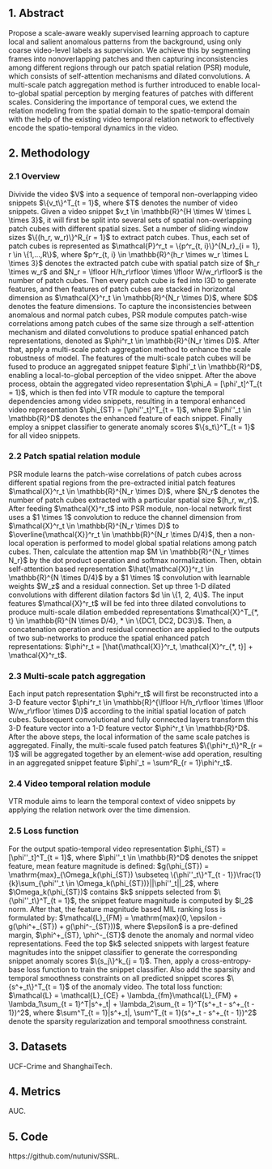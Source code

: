<h2>1. Abstract</h2>
Propose a scale-aware weakly supervised learning approach to capture local and salient anomalous patterns from the background, using only coarse video-level labels as supervision. We achieve this by segmenting frames into nonoverlapping patches and then capturing inconsistencies among different regions through our patch spatial relation (PSR) module, which consists of self-attention mechanisms and dilated convolutions. A multi-scale patch aggregation method is further introduced to enable local-to-global spatial perception by merging features of patches with different scales. Considering the importance of temporal cues, we extend the relation modeling from the spatial domain to the spatio-temporal domain with the help of the existing video temporal relation network to effectively encode the spatio-temporal dynamics in the video.
<h2>2. Methodology</h2>
<h3>2.1 Overview</h3>
Divivide the video $V$ into a sequence of temporal non-overlapping video snippets $\{v_t\}^T_{t = 1}$, where $T$ denotes the number of video snippets. Given a video snippet $v_t \in \mathbb{R}^{H \times W \times L \times 3}$, it will first be split into several sets of spatial non-overlapping patch cubes with different spatial sizes. Set a number of sliding window sizes $\{(h_r, w_r)\}^R_{r = 1}$ to extract patch cubes. Thus, each set of patch cubes is represented as $\mathcal{P}^r_t = \{p^r_{t, i}\}^{N_r}_{i = 1}, r \in \{1,...,R\}$, where $p^r_{t, i} \in \mathbb{R}^{h_r \times w_r \times L \times 3}$ denotes the extracted patch cube with spatial patch size of $h_r \times w_r$ and $N_r = \lfloor H/h_r\rfloor \times \lfloor W/w_r\rfloor$ is the number of patch cubes. Then every patch cube is fed into I3D to generate features, and then features of patch cubes are stacked in horizontal dimension as $\mathcal{X}^r_t \in \mathbb{R}^{N_r \times D}$, where $D$ denotes the feature dimensions. To capture the inconsistencies between anomalous and normal patch cubes, PSR module computes patch-wise correlations among patch cubes of the same size through a self-attention mechanism and dilated convolutions to produce spatial enhanced patch representations, denoted as $\phi^r_t \in \mathbb{R}^{N_r \times D}$. After that, apply a multi-scale patch aggregation method to enhance the scale robustness of model. The features of the multi-scale patch cubes will be fused to produce an aggregated snippet feature $\phi'_t \in \mathbb{R}^D$, enabling a local-to-global perception of the video snippet. After the above process, obtain the aggregated video representation $\phi_A = [\phi'_t]^T_{t = 1}$, which is then fed into VTR module to capture the temporal dependencies among video snippets, resulting in a temporal enhanced video representation $\phi_{ST} = [\phi''_t]^T_{t = 1}$, where $\phi''_t \in \mathbb{R}^D$ denotes the enhanced feature of each snippet. Finally employ a snippet classifier to generate anomaly scores $\{s_t\}^T_{t = 1}$ for all video snippets.
<h3>2.2 Patch spatial relation module</h3>
PSR module learns the patch-wise correlations of patch cubes across different spatial regions from the pre-extracted initial patch features $\mathcal{X}^r_t \in \mathbb{R}^{N_r \times D}$, where $N_r$ denotes the number of patch cubes extracted with a particular spatial size $(h_r, w_r)$. After feeding $\mathcal{X}^r_t$ into PSR module, non-local network first uses a $1 \times 1$ convolution to reduce the channel dimension from $\mathcal{X}^r_t \in \mathbb{R}^{N_r \times D}$ to $\overline{\mathcal{X}}^r_t \in \mathbb{R}^{N_r \times D/4}$, then a non-local operation is performed to model global spatial relations among patch cubes. Then, calculate the attention map $M \in \mathbb{R}^{N_r \times N_r}$ by the dot product operation and softmax normalization. Then, obtain self-attention based representation $\hat{\mathcal{X}}^r_t \in \mathbb{R}^{N \times D/4}$ by a $1 \times 1$ convolution with learnable weights $W_z$ and a residual connection. Set up three 1-D dilated convolutions with different dilation factors $d \in \{1, 2, 4\}$. The input features $\mathcal{X}^r_t$ will be fed into three dilated convolutions to produce multi-scale dilation embedded representations $\mathcal{X}^T_{*, t} \in \mathbb{R}^{N \times D/4}, * \in \{DC1, DC2, DC3\}$. Then, a concatenation operation and residual connection are applied to the outputs of two sub-networks to produce the spatial enhanced patch representations: $\phi^r_t = [\hat{\mathcal{X}}^r_t, \mathcal{X}^r_{*, t}] + \mathcal{X}^r_t$.
<h3>2.3 Multi-scale patch aggregation</h3>
Each input patch representation $\phi^r_t$ will first be reconstructed into a 3-D feature vector $\phi^r_t \in \mathbb{R}^{\lfloor H/h_r\rfloor \times \lfloor W/w_r\rfloor \times D}$ according to the initial spatial location of patch cubes. Subsequent convolutional and fully connected layers transform this 3-D feature vector into a 1-D feature vector $\phi^r_t \in \mathbb{R}^D$. After the above steps, the local information of the same scale patches is aggregated. Finally, the multi-scale fused patch features $\{\phi^r_t\}^R_{r = 1}$ will be aggregated together by an element-wise add operation, resulting in an aggregated snippet feature $\phi'_t = \sum^R_{r = 1}\phi^r_t$.
<h3>2.4 Video temporal relation module</h3>
VTR module aims to learn the temporal context of video snippets by applying the relation network over the time dimension.
<h3>2.5 Loss function</h3>
For the output spatio-temporal video representation $\phi_{ST} = [\phi''_t]^T_{t = 1}$, where $\phi''_t \in \mathbb{R}^D$ denotes the snippet feature, mean feature magnitude is defined: $g(\phi_{ST}) = \mathrm{max}_{\Omega_k(\phi_{ST}) \subseteq \{\phi''_t\}^T_{t - 1}}\frac{1}{k}\sum_{\phi''_t \in \Omega_k(\phi_{ST})}||\phi''_t||_2$, where $\Omega_k(\phi_{ST})$ contains $k$ snippets selected from $\{\phi''_t\}^T_{t = 1}$, the snippet feature magnitude is computed by $l_2$ norm. After that, the feature magnitude based MIL ranking loss is formulated by: $\mathcal{L}_{FM} = \mathrm{max}(0, \epsilon - g(\phi^+_{ST}) + g(\phi^-_{ST}))$, where $\epsilon$ is a pre-defined margin, $\phi^+_{ST}, \phi^-_{ST}$ denote the anomaly and normal video representations. Feed the top $k$ selected snippets with largest feature magnitudes into the snippet classifier to generate the corresponding snippet anomaly scores $\{s_j\}^k_{j = 1}$. Then, apply a cross-entropy-base loss function to train the snippet classifier. Also add the sparsity and temporal smoothness constraints on all predicted snippet scores $\{s^+_t\}^T_{t = 1}$ of the anomaly video. The total loss function: $\mathcal{L} = \mathcal{L}_{CE} + \lambda_{fm}\mathcal{L}_{FM} + \lambda_1\sum_{t = 1}^T|s^+_t| + \lambda_2\sum_{t = 1}^T(s^+_t - s^+_{t - 1})^2$, where $\sum^T_{t = 1}|s^+_t|, \sum^T_{t = 1}(s^+_t - s^+_{t - 1})^2$ denote the sparsity regularization and temporal smoothness constraint.
<h2>3. Datasets</h2>
UCF-Crime and ShanghaiTech.
<h2>4. Metrics</h2>
AUC.
<h2>5. Code</h2>
https://github.com/nutuniv/SSRL.